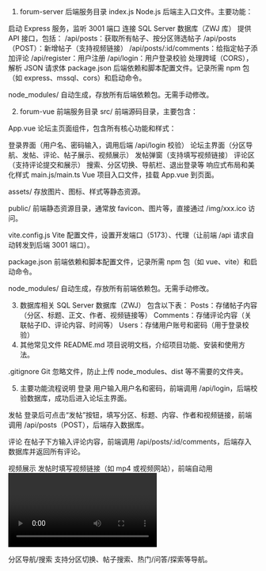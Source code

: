1. forum-server 后端服务目录
index.js
Node.js 后端主入口文件。主要功能：

启动 Express 服务，监听 3001 端口
连接 SQL Server 数据库（ZWJ 库）
提供 API 接口，包括：
/api/posts：获取所有帖子、按分区筛选帖子
/api/posts（POST）：新增帖子（支持视频链接）
/api/posts/:id/comments：给指定帖子添加评论
/api/register：用户注册
/api/login：用户登录校验
处理跨域（CORS），解析 JSON 请求体
package.json
后端依赖和脚本配置文件。记录所需 npm 包（如 express、mssql、cors）和启动命令。

node_modules/
自动生成，存放所有后端依赖包。无需手动修改。

2. forum-vue 前端服务目录
src/
前端源码目录，主要包含：

App.vue
论坛主页面组件，包含所有核心功能和样式：

登录界面（用户名、密码输入，调用后端 /api/login 校验）
论坛主界面（分区导航、发帖、评论、帖子展示、视频展示）
发帖弹窗（支持填写视频链接）
评论区（支持评论提交和展示）
搜索、分区切换、导航栏、退出登录等
响应式布局和美化样式
main.js/main.ts
Vue 项目入口文件，挂载 App.vue 到页面。

assets/
存放图片、图标、样式等静态资源。

public/
前端静态资源目录，通常放 favicon、图片等，直接通过 /img/xxx.ico 访问。

vite.config.js
Vite 配置文件，设置开发端口（5173）、代理（让前端 /api 请求自动转发到后端 3001 端口）。

package.json
前端依赖和脚本配置文件，记录所需 npm 包（如 vue、vite）和启动命令。

node_modules/
自动生成，存放所有前端依赖包。无需手动修改。

3. 数据库相关
SQL Server 数据库（ZWJ）
包含以下表：
Posts：存储帖子内容（分区、标题、正文、作者、视频链接等）
Comments：存储评论内容（关联帖子ID、评论内容、时间等）
Users：存储用户账号和密码（用于登录校验）
4. 其他常见文件
README.md
项目说明文档，介绍项目功能、安装和使用方法。

.gitignore
Git 忽略文件，防止上传 node_modules、dist 等不需要的文件夹。

5. 主要功能流程说明
登录
用户输入用户名和密码，前端调用 /api/login，后端校验数据库，成功后进入论坛主界面。

发帖
登录后可点击“发帖”按钮，填写分区、标题、内容、作者和视频链接，前端调用 /api/posts（POST），后端存入数据库。

评论
在帖子下方输入评论内容，前端调用 /api/posts/:id/comments，后端存入数据库并返回所有评论。

视频展示
发帖时填写视频链接（如 mp4 或视频网站），前端自动用 <video> 标签展示视频。

分区导航/搜索
支持分区切换、帖子搜索、热门/问答/探索等导航。
